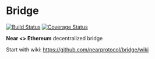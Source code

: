 # Bridge

[![Build Status](https://travis-ci.org/nearprotocol/near-bridge.svg?branch=master)](https://travis-ci.org/nearprotocol/near-bridge)
[![Coverage Status](https://coveralls.io/repos/github/nearprotocol/near-bridge/badge.svg)](https://coveralls.io/github/nearprotocol/near-bridge)

**Near <> Ethereum** decentralized bridge

Start with wiki: https://github.com/nearprotocol/bridge/wiki
